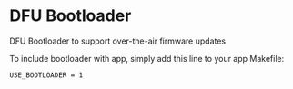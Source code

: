 DFU Bootloader
==========

DFU Bootloader to support over-the-air firmware updates

To include bootloader with app, simply add this line to your app Makefile:
    
    USE_BOOTLOADER = 1


